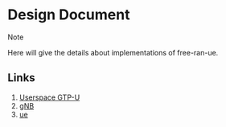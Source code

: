 # Design Document

> [!Note]
> Here will give the details about implementations of free-ran-ue.

## Links

1. [Userspace GTP-U](01-userspace-gtp-u.md)
2. [gNB](02-gnb.md)
3. [ue](03-ue.md)
